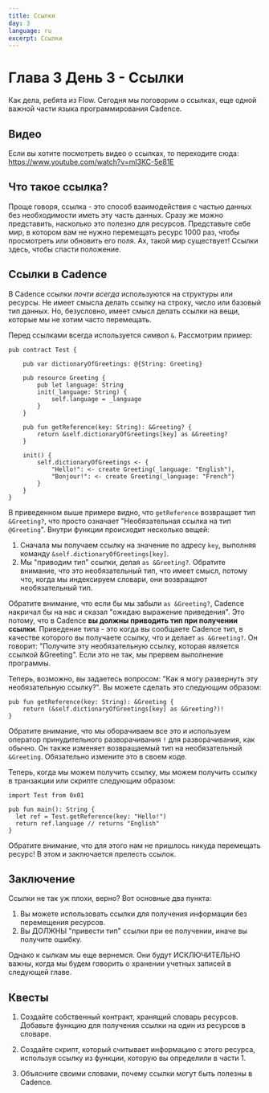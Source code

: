 ```yaml
---
title: Ссылки
day: 3
language: ru
excerpt: Ссылки
---
```


# Глава 3 День 3 - Ссылки

Как дела, ребята из Flow. Сегодня мы поговорим о ссылках, еще одной важной части языка программирования Cadence.

## Видео

Если вы хотите посмотреть видео о ссылках, то переходите сюда: https://www.youtube.com/watch?v=mI3KC-5e81E

## Что такое ссылка?

Проще говоря, ссылка - это способ взаимодействия с частью данных без необходимости иметь эту часть данных. Сразу же можно представить, насколько это полезно для ресурсов. Представьте себе мир, в котором вам не нужно перемещать ресурс 1000 раз, чтобы просмотреть или обновить его поля. Ах, такой мир существует! Ссылки здесь, чтобы спасти положение.

## Ссылки в Cadence

В Cadence ссылки _почти всегда_ используются на структуры или ресурсы. Не имеет смысла делать ссылку на строку, число или базовый тип данных. Но, безусловно, имеет смысл делать ссылки на вещи, которые мы не хотим часто перемещать.

Перед ссылками всегда используется символ `&`. Рассмотрим пример:

```cadence
pub contract Test {

    pub var dictionaryOfGreetings: @{String: Greeting}

    pub resource Greeting {
        pub let language: String
        init(_language: String) {
            self.language = _language
        }
    }

    pub fun getReference(key: String): &Greeting? {
        return &self.dictionaryOfGreetings[key] as &Greeting?
    }

    init() {
        self.dictionaryOfGreetings <- {
            "Hello!": <- create Greeting(_language: "English"),
            "Bonjour!": <- create Greeting(_language: "French")
        }
    }
}
```

В приведенном выше примере видно, что `getReference` возвращает тип `&Greeting?`, что просто означает "Необязательная ссылка на тип `@Greeting`". Внутри функции происходит несколько вещей:

1. Сначала мы получаем ссылку на значение по адресу `key`, выполняя команду `&self.dictionaryOfGreetings[key]`.
2. Мы "приводим тип" ссылки, делая `as &Greeting?`. Обратите внимание, что это необязательный тип, что имеет смысл, потому что, когда мы индексируем словари, они возвращают необязательный тип.

Обратите внимание, что если бы мы забыли `as &Greeting?`, Cadence накричал бы на нас и сказал "ожидаю выражение приведения". Это потому, что в Cadence **вы должны приводить тип при получении ссылки**. Приведение типа - это когда вы сообщаете Cadence тип, в качестве которого вы получаете ссылку, что и делает `as &Greeting?`. Он говорит: "Получите эту необязательную ссылку, которая является ссылкой &Greeting". Если это не так, мы прервем выполнение программы.

Теперь, возможно, вы задаетесь вопросом: "Как я могу развернуть эту необязательную ссылку?". Вы можете сделать это следующим образом:

```cadence
pub fun getReference(key: String): &Greeting {
    return (&self.dictionaryOfGreetings[key] as &Greeting?)!
}
```

Обратите внимание, что мы оборачиваем все это и используем оператор принудительного разворачивания `!` для разворачивания, как обычно. Он также изменяет возвращаемый тип на необязательный `&Greeting`. Обязательно измените это в своем коде.

Теперь, когда мы можем получить ссылку, мы можем получить ссылку в транзакции или скрипте следующим образом:

```cadence
import Test from 0x01

pub fun main(): String {
  let ref = Test.getReference(key: "Hello!")
  return ref.language // returns "English"
}
```

Обратите внимание, что для этого нам не пришлось никуда перемещать ресурс! В этом и заключается прелесть ссылок.

## Заключение

Ссылки не так уж плохи, верно? Вот основные два пункта:

1. Вы можете использовать ссылки для получения информации без перемещения ресурсов.
2. Вы ДОЛЖНЫ "привести тип" ссылки при ее получении, иначе вы получите ошибку.

Однако к сылкам мы еще вернемся. Они будут ИСКЛЮЧИТЕЛЬНО важны, когда мы будем говорить о хранении учетных записей в следующей главе.

## Квесты

1. Создайте собственный контракт, хранящий словарь ресурсов. Добавьте функцию для получения ссылки на один из ресурсов в словаре.

2. Создайте скрипт, который считывает информацию с этого ресурса, используя ссылку из функции, которую вы определили в части 1.

3. Объясните своими словами, почему ссылки могут быть полезны в Cadence.
